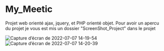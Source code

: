 # My_Meetic
Projet web orienté ajax, jquery, et PHP orienté objet.
Pour avoir un apercu du projet je vous est mis un dossier "ScreenShot_Project" dans le projet  


![Capture d’écran de 2022-07-07 14-19-54](https://user-images.githubusercontent.com/93912299/177783318-137764ed-a7f7-48e5-92f7-9804d8611a7c.png)
![Capture d’écran de 2022-07-07 14-20-39](https://user-images.githubusercontent.com/93912299/177783320-090941fe-5150-4e7b-b085-36c7ae441f31.png)
